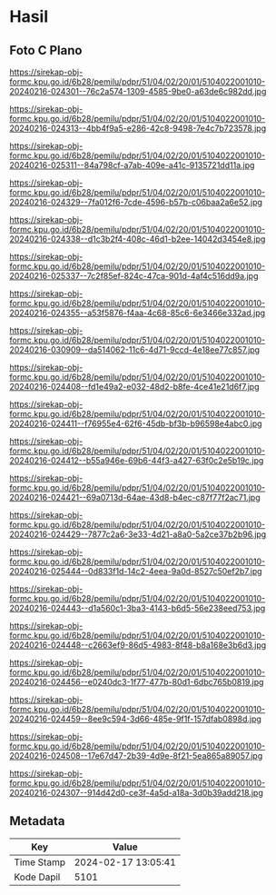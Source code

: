 # Hasil

## Foto C Plano

https://sirekap-obj-formc.kpu.go.id/6b28/pemilu/pdpr/51/04/02/20/01/5104022001010-20240216-024301--76c2a574-1309-4585-9be0-a63de6c982dd.jpg

https://sirekap-obj-formc.kpu.go.id/6b28/pemilu/pdpr/51/04/02/20/01/5104022001010-20240216-024313--4bb4f9a5-e286-42c8-9498-7e4c7b723578.jpg

https://sirekap-obj-formc.kpu.go.id/6b28/pemilu/pdpr/51/04/02/20/01/5104022001010-20240216-025311--84a798cf-a7ab-409e-a41c-9135721dd11a.jpg

https://sirekap-obj-formc.kpu.go.id/6b28/pemilu/pdpr/51/04/02/20/01/5104022001010-20240216-024329--7fa012f6-7cde-4596-b57b-c06baa2a6e52.jpg

https://sirekap-obj-formc.kpu.go.id/6b28/pemilu/pdpr/51/04/02/20/01/5104022001010-20240216-024338--d1c3b2f4-408c-46d1-b2ee-14042d3454e8.jpg

https://sirekap-obj-formc.kpu.go.id/6b28/pemilu/pdpr/51/04/02/20/01/5104022001010-20240216-025337--7c2f85ef-824c-47ca-901d-4af4c516dd9a.jpg

https://sirekap-obj-formc.kpu.go.id/6b28/pemilu/pdpr/51/04/02/20/01/5104022001010-20240216-024355--a53f5876-f4aa-4c68-85c6-6e3466e332ad.jpg

https://sirekap-obj-formc.kpu.go.id/6b28/pemilu/pdpr/51/04/02/20/01/5104022001010-20240216-030909--da514062-11c6-4d71-9ccd-4e18ee77c857.jpg

https://sirekap-obj-formc.kpu.go.id/6b28/pemilu/pdpr/51/04/02/20/01/5104022001010-20240216-024408--fd1e49a2-e032-48d2-b8fe-4ce41e21d6f7.jpg

https://sirekap-obj-formc.kpu.go.id/6b28/pemilu/pdpr/51/04/02/20/01/5104022001010-20240216-024411--f76955e4-62f6-45db-bf3b-b96598e4abc0.jpg

https://sirekap-obj-formc.kpu.go.id/6b28/pemilu/pdpr/51/04/02/20/01/5104022001010-20240216-024412--b55a946e-69b6-44f3-a427-63f0c2e5b19c.jpg

https://sirekap-obj-formc.kpu.go.id/6b28/pemilu/pdpr/51/04/02/20/01/5104022001010-20240216-024421--69a0713d-64ae-43d8-b4ec-c87f77f2ac71.jpg

https://sirekap-obj-formc.kpu.go.id/6b28/pemilu/pdpr/51/04/02/20/01/5104022001010-20240216-024429--7877c2a6-3e33-4d21-a8a0-5a2ce37b2b96.jpg

https://sirekap-obj-formc.kpu.go.id/6b28/pemilu/pdpr/51/04/02/20/01/5104022001010-20240216-025444--0d833f1d-14c2-4eea-9a0d-8527c50ef2b7.jpg

https://sirekap-obj-formc.kpu.go.id/6b28/pemilu/pdpr/51/04/02/20/01/5104022001010-20240216-024443--d1a560c1-3ba3-4143-b6d5-56e238eed753.jpg

https://sirekap-obj-formc.kpu.go.id/6b28/pemilu/pdpr/51/04/02/20/01/5104022001010-20240216-024448--c2663ef9-86d5-4983-8f48-b8a168e3b6d3.jpg

https://sirekap-obj-formc.kpu.go.id/6b28/pemilu/pdpr/51/04/02/20/01/5104022001010-20240216-024456--e0240dc3-1f77-477b-80d1-6dbc765b0819.jpg

https://sirekap-obj-formc.kpu.go.id/6b28/pemilu/pdpr/51/04/02/20/01/5104022001010-20240216-024459--8ee9c594-3d66-485e-9f1f-157dfab0898d.jpg

https://sirekap-obj-formc.kpu.go.id/6b28/pemilu/pdpr/51/04/02/20/01/5104022001010-20240216-024508--17e67d47-2b39-4d9e-8f21-5ea865a89057.jpg

https://sirekap-obj-formc.kpu.go.id/6b28/pemilu/pdpr/51/04/02/20/01/5104022001010-20240216-024307--914d42d0-ce3f-4a5d-a18a-3d0b39add218.jpg


## Metadata

| Key        | Value               |
| ---------- | ------------------- |
| Time Stamp | 2024-02-17 13:05:41 |
| Kode Dapil | 5101                |



